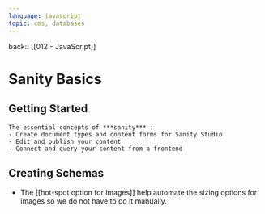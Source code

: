 ```yaml
---
language: javascript
topic: cms, databases
---
```

back:: [[012 - JavaScript]]


# Sanity Basics


## Getting Started


```ad-info
The essential concepts of ***sanity*** :
- Create document types and content forms for Sanity Studio
- Edit and publish your content
- Connect and query your content from a frontend
```




## Creating Schemas



- The [[hot-spot option for images]] help automate the sizing options for images so we do not have to do it manually.